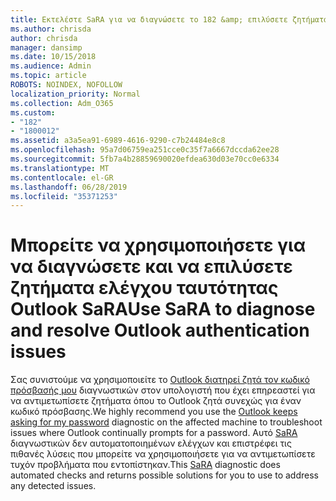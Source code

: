 ```yaml
---
title: Εκτελέστε SaRA για να διαγνώσετε το 182 &amp; επιλύσετε ζητήματα ελέγχου ταυτότητας του Outlook
ms.author: chrisda
author: chrisda
manager: dansimp
ms.date: 10/15/2018
ms.audience: Admin
ms.topic: article
ROBOTS: NOINDEX, NOFOLLOW
localization_priority: Normal
ms.collection: Adm_O365
ms.custom:
- "182"
- "1800012"
ms.assetid: a3a5ea91-6989-4616-9290-c7b24484e8c8
ms.openlocfilehash: 95a7d06759ea251cce0c35f7a6667dccda62ee28
ms.sourcegitcommit: 5fb7a4b28859690020efdea630d03e70cc0e6334
ms.translationtype: MT
ms.contentlocale: el-GR
ms.lasthandoff: 06/28/2019
ms.locfileid: "35371253"
---
```

# <a name="use-sara-to-diagnose-and-resolve-outlook-authentication-issues"></a><span data-ttu-id="78662-102">Μπορείτε να χρησιμοποιήσετε για να διαγνώσετε και να επιλύσετε ζητήματα ελέγχου ταυτότητας Outlook SaRA</span><span class="sxs-lookup"><span data-stu-id="78662-102">Use SaRA to diagnose and resolve Outlook authentication issues</span></span>

<span data-ttu-id="78662-103">Σας συνιστούμε να χρησιμοποιείτε το [Outlook διατηρεί ζητά τον κωδικό πρόσβασής μου](https://aka.ms/SaRA-OutlookPwdPrompt-Alchemy) διαγνωστικών στον υπολογιστή που έχει επηρεαστεί για να αντιμετωπίσετε ζητήματα όπου το Outlook ζητά συνεχώς για έναν κωδικό πρόσβασης.</span><span class="sxs-lookup"><span data-stu-id="78662-103">We highly recommend you use the [Outlook keeps asking for my password](https://aka.ms/SaRA-OutlookPwdPrompt-Alchemy) diagnostic on the affected machine to troubleshoot issues where Outlook continually prompts for a password.</span></span> <span data-ttu-id="78662-104">Αυτό [SaRA](https://diagnostics.office.com/#/) διαγνωστικών δεν αυτοματοποιημένων ελέγχων και επιστρέφει τις πιθανές λύσεις που μπορείτε να χρησιμοποιήσετε για να αντιμετωπίσετε τυχόν προβλήματα που εντοπίστηκαν.</span><span class="sxs-lookup"><span data-stu-id="78662-104">This [SaRA](https://diagnostics.office.com/#/) diagnostic does automated checks and returns possible solutions for you to use to address any detected issues.</span></span>
